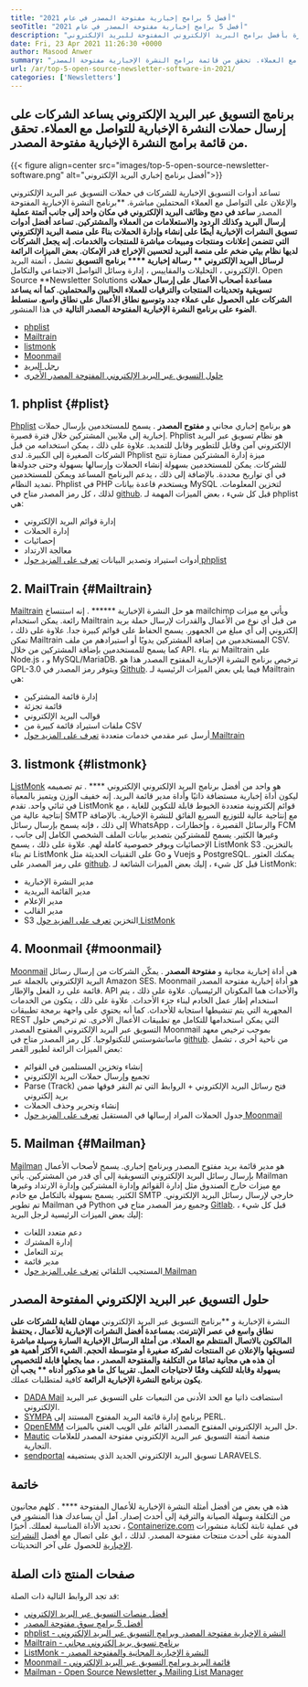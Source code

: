 ```yaml
---
title: "أفضل 5 برامج إخبارية مفتوحة المصدر في عام 2021" 
seoTitle: "أفضل 5 برامج إخبارية مفتوحة المصدر في عام 2021" 
description: "يعد اختيار الأداة الصحيحة أمرًا مهمًا للغاية لنمو العمل. لدينا قائمة موجزة بأفضل برامج البريد الإلكتروني المفتوحة للبريد الإلكتروني." 
date: Fri, 23 Apr 2021 11:26:30 +0000
author: Masood Anwer
summary: "يساعد برنامج التسويق عبر البريد الإلكتروني الشركات على إرسال حملات إخبارية للتواصل مع العملاء. تحقق من قائمة برامج النشرة الإخبارية مفتوحة المصدر." 
url: /ar/top-5-open-source-newsletter-software-in-2021/
categories: ['Newsletters']
---
```


## برنامج التسويق عبر البريد الإلكتروني يساعد الشركات على إرسال حملات النشرة الإخبارية للتواصل مع العملاء. تحقق من قائمة برامج النشرة الإخبارية مفتوحة المصدر.

{{< figure align=center src="images/top-5-open-source-newsletter-software.png" alt="أفضل برنامج إخباري البريد الإلكتروني">}}

تساعد أدوات التسويق الإخبارية للشركات في حملات التسويق عبر البريد الإلكتروني والإعلان على التواصل مع العملاء المحتملين مباشرة. **برنامج النشرة الإخبارية المفتوحة المصدر  **ساعد في دمج وظائف البريد الإلكتروني في مكان واحد إلى جانب أتمتة عملية إرسال البريد وكذلك الردود والاستعلامات من العملاء والمشتركين. تساعد أفضل أدوات تسويق النشرات الإخبارية أيضًا على إنشاء وإدارة الحملات بناءً على منصة البريد الإلكتروني التي تتضمن إعلانات ومنتجات ومبيعات مباشرة للمنتجات والخدمات. إنه يجعل الشركات لديها نظام بيئي ضخم على منصة البريد لتحسين الإخراج قدر الإمكان. بعض الميزات الرائعة لرسائل البريد الإلكتروني **  رسالة إخبارية  ****  برنامج التسويق**  تشمل ، أتمتة البريد الإلكتروني ، التحليلات والمقاييس ، إدارة وسائل التواصل الاجتماعي والتكامل.
Open Source **Newsletter Solutions  **مساعدة أصحاب الأعمال على إرسال حملات تسويقية وتحديثات المنتجات والترقيات للعملاء الحاليين والمحتملين. كما أنه يساعد الشركات على الحصول على عملاء جدد وتوسيع نطاق الأعمال على نطاق واسع. سنسلط الضوء على برنامج النشرة الإخبارية المفتوحة المصدر التالية**   في هذا المنشور.
  * [phplist][1]
  * [Mailtrain][2]
  * [listmonk][3]
  * [Moonmail][4]
  * [رجل البريد][5]
  * [حلول التسويق عبر البريد الإلكتروني المفتوحة المصدر الأخرى][6]

## 1. phplist   {#plist}
[Phplist][7] هو برنامج إخباري مجاني و **مفتوح المصدر** . يسمح للمستخدمين بإرسال حملات إخبارية إلى ملايين المشتركين خلال فترة قصيرة. Phplist هو نظام تسويق عبر البريد الإلكتروني آمن وقابل للتطوير وقابل للتمديد. علاوة على ذلك ، يمكن استخدامه من قبل الشركات الصغيرة إلى الكبيرة. لدى Phplist ميزة إدارة المشتركين ممتازة تتيح للشركات. يمكن للمستخدمين بسهولة إنشاء الحملات وإرسالها بسهولة وحتى جدولةها في أي تواريخ محددة. بالإضافة إلى ذلك ، يدعم البرنامج المساعد ويمكن للمستخدمين تمديد النظام. Phplist في PHP ويستخدم قاعدة بيانات MySQL لتخزين المعلومات. لذلك ، كل رمز المصدر متاح في [github][8].
قبل كل شيء ، بعض الميزات المهمة لـ phplist هي:
  * إدارة قوائم البريد الإلكتروني
  * إدارة الحملات
  * إحصائيات
  * معالجة الارتداد
  * أدوات استيراد وتصدير البيانات
[تعرف على المزيد حول phplist][7]

## 2. MailTrain   {#Mailtrain}
[Mailtrain][9] هو حل النشرة الإخبارية ****** . إنه استنساخ mailchimp ويأتي مع ميزات رائعة. يمكن استخدام Mailtrain من قبل أي نوع من الأعمال والقدرات لإرسال حملة بريد إلكتروني إلى أي مبلغ من الجمهور. يسمح الحفاظ على قوائم كبيرة جدا. علاوة على ذلك ، تمكن Mailtrain المستخدمين من إضافة المشتركين يدويًا أو استيرادهم من ملف CSV. كما يسمح للمستخدمين بإضافة المشتركين من خلال API. تم بناء Mailtrain على Node.js ، و MySQL/MariaDB. ترخيص برنامج النشرة الإخبارية المفتوح المصدر هذا هو GPL-3.0 ويتوفر رمز المصدر في [Github][10].
فيما يلي بعض الميزات الرئيسية لـ Mailtrain هي:
  * إدارة قائمة المشتركين
  * قائمة تجزئة
  * قوالب البريد الإلكتروني
  * ملفات استيراد قائمة كبيرة من CSV
  * أرسل عبر مقدمي خدمات متعددة
[تعرف على المزيد حول Mailtrain][9]

## 3. listmonk   {#listmonk}
[ListMonk][11] هو واحد من أفضل برنامج البريد الإلكتروني الإلكتروني  **** . تم تصميمه ليكون أداة إخبارية مستضافة ذاتيًا وأداة مدير قائمة البريد. إنه خفيف الوزن ويتميز بالمعبأة في ثنائي واحد. تقدم ListMonk قوائم إلكترونية متعددة الخيوط قابلة للتكوين للغاية ، مع إنتاجية عالية من SMTP مع إنتاجية عالية للتوزيع السريع الفائق للنشرة الإخبارية. بالإضافة إلى ذلك ، فإنه يسمح بإرسال رسائل WhatsApp ، والرسائل القصيرة ، وإخطارات FCM ، وغيرها الكثير. يسمح للمشتركين بتصدير بيانات الملف الشخصي الكامل إلى جانب الإحصائيات ويوفر خصوصية كاملة لهم. علاوة على ذلك ، يسمح ListMonk S3 بالتخزين. تم بناء ListMonk على التقنيات الحديثة مثل Go و Vuejs و PostgreSQL. يمكنك العثور على رمز المصدر على [github][12].
قبل كل شيء ، إليك بعض الميزات الشائعة لـ ListMonk:
  * مدير النشرة الإخبارية
  * مدير القائمة البريدية
  * مدير الإعلام
  * مدير القالب
  * S3 التخزين
[تعرف على المزيد حول ListMonk][11]

## 4. Moonmail   {#moonmail}
[Moonmail][13] هي أداة إخبارية مجانية و **مفتوحة المصدر** . يمكّن الشركات من إرسال رسائل البريد الإلكتروني بالجملة عبر Amazon SES. Moonmail هو أداة إخبارية مفتوحة المصدر قائمة على رد الفعل والإطار. API والأحداث هما المكونان الرئيسيان. علاوة على ذلك ، يتم استخدام إطار عمل الخادم لبناء جزء الأحداث. علاوة على ذلك ، يتكون من الخدمات المجهرية التي يتم تنشيطها استجابة للأحداث. كما أنه يحتوي على واجهة برمجة تطبيقات REST التي يمكن استخدامها للتكامل مع تطبيقات الأعمال الأخرى. تم ترخيص حلول التسويق عبر البريد الإلكتروني المفتوح المصدر Moonmail بموجب ترخيص معهد ماساتشوستس للتكنولوجيا. كل رمز المصدر متاح في [github][14].
من ناحية أخرى ، تشمل بعض الميزات الرائعة لطيور القمر:
  * إنشاء وتخزين المستلمين في القوائم
  * تجميع وإرسال حملات البريد الإلكتروني
  * Parse (Track) فتح رسائل البريد الإلكتروني + الروابط التي تم النقر فوقها ضمن بريد إلكتروني
  * إنشاء وتحرير وحذف الحملات
  * جدول الحملات المراد إرسالها في المستقبل
[تعرف على المزيد حول Moonmail][13]

## 5. Mailman   {#Mailman}
[Mailman][15] هو مدير قائمة بريد مفتوح المصدر وبرنامج إخباري. يسمح لأصحاب الأعمال بإرسال رسائل البريد الإلكتروني التسويقية إلى أي قدر من المشتركين. يأتي Mailman مع ميزات خارج الصندوق مثل إدارة القوائم وإدارة المشتركين وإدارة الارتداد وغيرها الكثير. يسمح بسهولة بالتكامل مع خادم SMTP خارجي لإرسال رسائل البريد الإلكتروني. تم تطوير Mailman في Python وجميع رمز المصدر متاح في [Gitlab][16].
قبل كل شيء ، إليك بعض الميزات الرئيسية لرجل البريد:
  * دعم متعدد اللغات
  * إدارة المشترك
  * يرتد التعامل
  * مدير قائمة
  * المستجيب التلقائي
[تعرف على المزيد حول Mailman][15]

## حلول التسويق عبر البريد الإلكتروني المفتوحة المصدر
النشرة الإخبارية و **برنامج التسويق عبر البريد الإلكتروني  **مهمان للغاية للشركات على نطاق واسع في عصر الإنترنت. بمساعدة أفضل النشرات الإخبارية للأعمال ، يحتفظ المالكون بالاتصال المنتظم مع العملاء. من أمثلة الرسائل الإخبارية السارة وسيلة مباشرة لتسويقها والإعلان عن المنتجات لشركة صغيرة أو متوسطة الحجم. الشيء الأكثر أهمية هو أن هذه هي مجانية تمامًا من التكلفة والمفتوحة المصدر ، مما يجعلها قابلة للتخصيص بسهولة وقابلة للتكيف وفقًا لاحتياجات العمل. تقريبا كل ما هو مذكور أدناه **  يجب أن يكون برنامج النشرة الإخبارية الرائعة**  كافية لمتطلبات عملك.
  * [DADA Mail][17] استضافت ذاتيا مع الحد الأدنى من التبعيات على التسويق عبر البريد الإلكتروني.
  * [SYMPA][18] برنامج إدارة قائمة البريد المفتوح المستند إلى PERL.
  * [OpenEMM][19] حل البريد الإلكتروني المفتوح المصدر القائم على الويب الغني بالميزات.
  * [Mautic][20] منصة أتمتة التسويق عبر البريد الإلكتروني مفتوحة المصدر للعلامات التجارية.
  * [sendportal][21] تسويق البريد الإلكتروني الجديد الذي يستضيفه LARAVELS.

## خاتمة
هذه هي بعض من أفضل أمثلة النشرة الإخبارية للأعمال المفتوحة  **** . كلهم مجانيون من التكلفة وسهلة الصيانة والترقية إلى أحدث إصدار. آمل أن يساعدك هذا المنشور في تحديد الأداة المناسبة لعملك.
أخيرًا ، [Containerize.com][22] في عملية ثابتة لكتابة منشورات المدونة على أحدث منتجات مفتوحة المصدر. لذلك ، ابق على اتصال مع أفضل [النشرات الإخبارية][23] للحصول على آخر التحديثات.

## صفحات المنتج ذات الصلة
قد تجد الروابط التالية ذات الصلة:
  * [أفضل منصات التسويق عبر البريد الإلكتروني][24]
  * [أفضل 5 برامج سوق مفتوحة المصدر][25]
  * [phplist - النشرة الإخبارية مفتوحة المصدر وبرامج التسويق عبر البريد الإلكتروني][7]
  * [Mailtrain - برنامج تسويق بريد إلكتروني مجاني][9]
  * [ListMonk - النشرة الإخبارية المجانية والمفتوحة المصدر][11]
  * [Moonmail - قائمة البريد وبرامج التسويق عبر البريد الإلكتروني][13]
  * [Mailman - Open Source Newsletter و Mailing List Manager][15]

  
[1]: #phpList
[2]: #Mailtrain
[3]: #listmonk
[4]: #MoonMail
[5]: #Mailman
[6]: #OtherOpen-sourceEmailMarketingSolutions
[7]: https://products.containerize.com/newsletter/phplist
[8]: https://github.com/phpList/phplist3
[9]: https://products.containerize.com/newsletter/mailtrain
[10]: https://github.com/Mailtrain-org/mailtrain
[11]: https://products.containerize.com/newsletter/listmonk
[12]: https://github.com/knadh/listmonk
[13]: https://products.containerize.com/newsletter/moonmail
[14]: https://github.com/MoonMail/MoonMail
[15]: https://products.containerize.com/newsletter/mailman
[16]: https://gitlab.com/mailman
[17]: https://dadamailproject.com/
[18]: https://www.sympa.org/
[19]: https://www.agnitas.de/en/e-marketing_manager/email-marketing-software-variants/openemm/
[20]: https://www.mautic.org/
[21]: https://laravel-news.com/sendportal-open-source-email-marketing-software
[22]: https://containerize.com
[23]: https://blog.containerize.com/category/newsletter/
[24]: https://products.containerize.com/newsletter
[25]: https://blog.containerize.com/marketplace/top-5-open-source-marketplace-software-in-2021/
